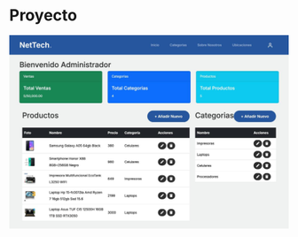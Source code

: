 # Proyecto
<img src="https://raw.githubusercontent.com/juanpablocs/cibertec-java-web/main/captura.jpeg" />
